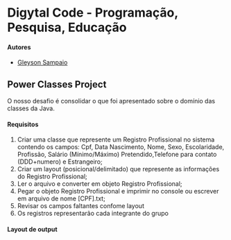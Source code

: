 # Digytal Code - Programação, Pesquisa, Educação

#### Autores
- [Gleyson Sampaio](https://github.com/glysns)

## Power Classes Project
O nosso desafio é consolidar o que foi apresentado sobre o domínio das classes da Java.

#### Requisitos
1. Criar uma classe que represente um Registro Profissional no sistema contendo os campos: Cpf, Data Nascimento, Nome, Sexo, Escolaridade, Profissão, Salário (Mínimo/Máximo) Pretendido,Telefone para contato (DDD+numero) e Estrangeiro;
1. Criar um layout (posicional/delimitado) que represente as informações do Registro Profissional;
1. Ler o arquivo e converter em objeto Registro Profissional;
1. Pegar o objeto Registro Profissional e imprimir no console ou escrever em arquivo de nome [CPF].txt;
2. Revisar os campos faltantes confome layout
3. Os registros representarão cada integrante do grupo


#### Layout de output


